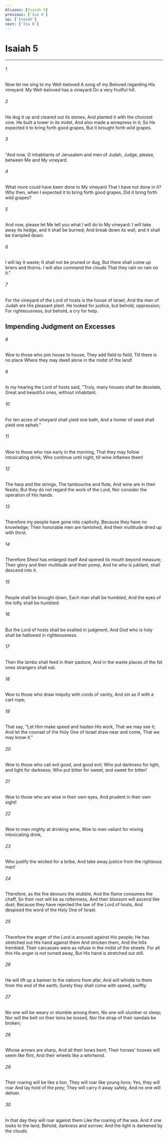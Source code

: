 ```yaml
---
Aliases: [Isaiah 5]
previous: ['Isa 4']
up: ['Isaiah']
next: ['Isa 6']
---
```

# Isaiah 5

***


###### 1 
Now let me sing to my Well-beloved A song of my Beloved regarding His vineyard: My Well-beloved has a vineyard On a very fruitful hill. 

###### 2 
He dug it up and cleared out its stones, And planted it with the choicest vine. He built a tower in its midst, And also made a winepress in it; So He expected it to bring forth good grapes, But it brought forth wild grapes. 

###### 3 
"And now, O inhabitants of Jerusalem and men of Judah, Judge, please, between Me and My vineyard. 

###### 4 
What more could have been done to My vineyard That I have not done in it? Why then, when I expected it to bring forth good grapes, Did it bring forth wild grapes? 

###### 5 
And now, please let Me tell you what I will do to My vineyard: I will take away its hedge, and it shall be burned; And break down its wall, and it shall be trampled down. 

###### 6 
I will lay it waste; It shall not be pruned or dug, But there shall come up briers and thorns. I will also command the clouds That they rain no rain on it." 

###### 7 
For the vineyard of the Lord of hosts is the house of Israel, And the men of Judah are His pleasant plant. He looked for justice, but behold, oppression; For righteousness, but behold, a cry for help.

## Impending Judgment on Excesses 

###### 8 
Woe to those who join house to house; They add field to field, Till there is no place Where they may dwell alone in the midst of the land! 

###### 9 
In my hearing the Lord of hosts said, "Truly, many houses shall be desolate, Great and beautiful ones, without inhabitant. 

###### 10 
For ten acres of vineyard shall yield one bath, And a homer of seed shall yield one ephah." 

###### 11 
Woe to those who rise early in the morning, That they may follow intoxicating drink; Who continue until night, till wine inflames them! 

###### 12 
The harp and the strings, The tambourine and flute, And wine are in their feasts; But they do not regard the work of the Lord, Nor consider the operation of His hands. 

###### 13 
Therefore my people have gone into captivity, Because they have no knowledge; Their honorable men are famished, And their multitude dried up with thirst. 

###### 14 
Therefore Sheol has enlarged itself And opened its mouth beyond measure; Their glory and their multitude and their pomp, And he who is jubilant, shall descend into it. 

###### 15 
People shall be brought down, Each man shall be humbled, And the eyes of the lofty shall be humbled. 

###### 16 
But the Lord of hosts shall be exalted in judgment, And God who is holy shall be hallowed in righteousness. 

###### 17 
Then the lambs shall feed in their pasture, And in the waste places of the fat ones strangers shall eat. 

###### 18 
Woe to those who draw iniquity with cords of vanity, And sin as if with a cart rope; 

###### 19 
That say, "Let Him make speed and hasten His work, That we may see it; And let the counsel of the Holy One of Israel draw near and come, That we may know it." 

###### 20 
Woe to those who call evil good, and good evil; Who put darkness for light, and light for darkness; Who put bitter for sweet, and sweet for bitter! 

###### 21 
Woe to those who are wise in their own eyes, And prudent in their own sight! 

###### 22 
Woe to men mighty at drinking wine, Woe to men valiant for mixing intoxicating drink, 

###### 23 
Who justify the wicked for a bribe, And take away justice from the righteous man! 

###### 24 
Therefore, as the fire devours the stubble, And the flame consumes the chaff, So their root will be as rottenness, And their blossom will ascend like dust; Because they have rejected the law of the Lord of hosts, And despised the word of the Holy One of Israel. 

###### 25 
Therefore the anger of the Lord is aroused against His people; He has stretched out His hand against them And stricken them, And the hills trembled. Their carcasses were as refuse in the midst of the streets. For all this His anger is not turned away, But His hand is stretched out still. 

###### 26 
He will lift up a banner to the nations from afar, And will whistle to them from the end of the earth; Surely they shall come with speed, swiftly. 

###### 27 
No one will be weary or stumble among them, No one will slumber or sleep; Nor will the belt on their loins be loosed, Nor the strap of their sandals be broken; 

###### 28 
Whose arrows are sharp, And all their bows bent; Their horses' hooves will seem like flint, And their wheels like a whirlwind. 

###### 29 
Their roaring will be like a lion, They will roar like young lions; Yes, they will roar And lay hold of the prey; They will carry it away safely, And no one will deliver. 

###### 30 
In that day they will roar against them Like the roaring of the sea. And if one looks to the land, Behold, darkness and sorrow; And the light is darkened by the clouds.
